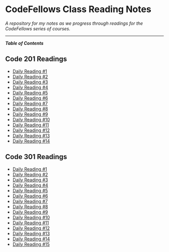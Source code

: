 # CodeFellows Class Reading Notes

*A repository for my notes as we progress through readings for the CodeFellows series of courses.*

---

***Table of Contents***

## Code 201 Readings

- [Daily Reading #1](https://jchinzi.github.io/reading-notes/class-01)
- [Daily Reading #2](https://jchinzi.github.io/reading-notes/class-02)
- [Daily Reading #3](https://jchinzi.github.io/reading-notes/class-03)
- [Daily Reading #4](https://jchinzi.github.io/reading-notes/class-04)
- [Daily Reading #5](https://jchinzi.github.io/reading-notes/class-05)
- [Daily Reading #6](https://jchinzi.github.io/reading-notes/class-06)
- [Daily Reading #7](https://jchinzi.github.io/reading-notes/class-07)
- [Daily Reading #8](https://jchinzi.github.io/reading-notes/class-08)
- [Daily Reading #9](https://jchinzi.github.io/reading-notes/class-09)
- [Daily Reading #10](https://jchinzi.github.io/reading-notes/class-10)
- [Daily Reading #11](https://jchinzi.github.io/reading-notes/class-11)
- [Daily Reading #12](https://jchinzi.github.io/reading-notes/class-12)
- [Daily Reading #13](https://jchinzi.github.io/reading-notes/class-13)
- [Daily Reading #14](https://jchinzi.github.io/reading-notes/class-14)
<!-- - [Daily Reading #15](https://jchinzi.github.io/reading-notes/class-15) -->

## Code 301 Readings

- [Daily Reading #1](https://jchinzi.github.io/reading-notes/class-301)
- [Daily Reading #2](https://jchinzi.github.io/reading-notes/class-302)
- [Daily Reading #3](https://jchinzi.github.io/reading-notes/class-303)
- [Daily Reading #4](https://jchinzi.github.io/reading-notes/class-304)
- [Daily Reading #5](https://jchinzi.github.io/reading-notes/class-305)
- [Daily Reading #6](https://jchinzi.github.io/reading-notes/class-306)
- [Daily Reading #7](https://jchinzi.github.io/reading-notes/class-307)
- [Daily Reading #8](https://jchinzi.github.io/reading-notes/class-308)
- [Daily Reading #9](https://jchinzi.github.io/reading-notes/class-309)
- [Daily Reading #10](https://jchinzi.github.io/reading-notes/class-310)
- [Daily Reading #11](https://jchinzi.github.io/reading-notes/class-311)
- [Daily Reading #12](https://jchinzi.github.io/reading-notes/class-312)
- [Daily Reading #13](https://jchinzi.github.io/reading-notes/class-313)
- [Daily Reading #14](https://jchinzi.github.io/reading-notes/class-314)
- [Daily Reading #15](https://jchinzi.github.io/reading-notes/class-315)

